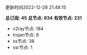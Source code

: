 更新时间2022-12-28 21:48:15

**总订阅: 45**
**总节点: 934**
**有效节点: 231**
- v2ray节点: 184
- trojan节点: 8
- ss节点: 38
- ssr节点: 1
